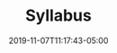 ---
title: "Syllabus"
date: 2019-11-07T11:17:43-05:00
draft: false
content: ""
menu: 
    main:
        name: "Syllabus"
---